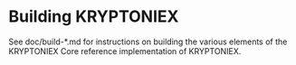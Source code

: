 Building KRYPTONIEX
=============

See doc/build-*.md for instructions on building the various
elements of the KRYPTONIEX Core reference implementation of KRYPTONIEX.
